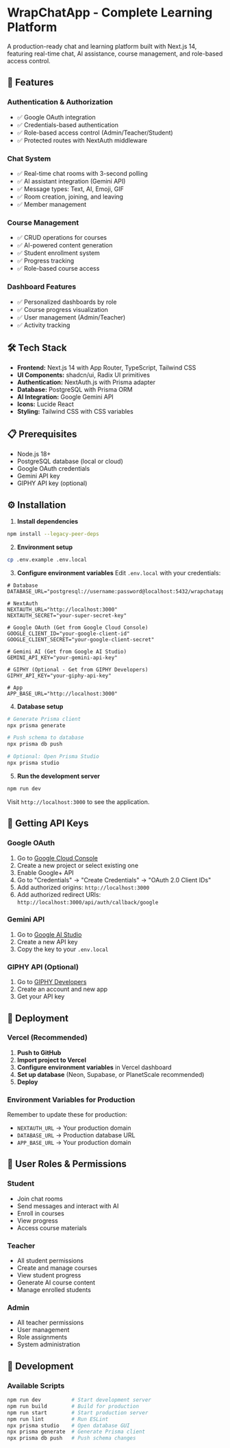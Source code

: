 # WrapChatApp - Complete Learning Platform

A production-ready chat and learning platform built with Next.js 14, featuring real-time chat, AI assistance, course management, and role-based access control.

## 🚀 Features

### Authentication & Authorization
- ✅ Google OAuth integration
- ✅ Credentials-based authentication
- ✅ Role-based access control (Admin/Teacher/Student)
- ✅ Protected routes with NextAuth middleware

### Chat System
- ✅ Real-time chat rooms with 3-second polling
- ✅ AI assistant integration (Gemini API)
- ✅ Message types: Text, AI, Emoji, GIF
- ✅ Room creation, joining, and leaving
- ✅ Member management

### Course Management
- ✅ CRUD operations for courses
- ✅ AI-powered content generation
- ✅ Student enrollment system
- ✅ Progress tracking
- ✅ Role-based course access

### Dashboard Features
- ✅ Personalized dashboards by role
- ✅ Course progress visualization
- ✅ User management (Admin/Teacher)
- ✅ Activity tracking

## 🛠 Tech Stack

- **Frontend:** Next.js 14 with App Router, TypeScript, Tailwind CSS
- **UI Components:** shadcn/ui, Radix UI primitives
- **Authentication:** NextAuth.js with Prisma adapter
- **Database:** PostgreSQL with Prisma ORM
- **AI Integration:** Google Gemini API
- **Icons:** Lucide React
- **Styling:** Tailwind CSS with CSS variables

## 📋 Prerequisites

- Node.js 18+ 
- PostgreSQL database (local or cloud)
- Google OAuth credentials
- Gemini API key
- GIPHY API key (optional)

## ⚙️ Installation

1. **Install dependencies**
```bash
npm install --legacy-peer-deps
```

2. **Environment setup**
```bash
cp .env.example .env.local
```

3. **Configure environment variables**
Edit `.env.local` with your credentials:

```env
# Database
DATABASE_URL="postgresql://username:password@localhost:5432/wrapchatapp"

# NextAuth
NEXTAUTH_URL="http://localhost:3000"
NEXTAUTH_SECRET="your-super-secret-key"

# Google OAuth (Get from Google Cloud Console)
GOOGLE_CLIENT_ID="your-google-client-id"
GOOGLE_CLIENT_SECRET="your-google-client-secret"

# Gemini AI (Get from Google AI Studio)
GEMINI_API_KEY="your-gemini-api-key"

# GIPHY (Optional - Get from GIPHY Developers)
GIPHY_API_KEY="your-giphy-api-key"

# App
APP_BASE_URL="http://localhost:3000"
```

4. **Database setup**
```bash
# Generate Prisma client
npx prisma generate

# Push schema to database
npx prisma db push

# Optional: Open Prisma Studio
npx prisma studio
```

5. **Run the development server**
```bash
npm run dev
```

Visit `http://localhost:3000` to see the application.

## 🔑 Getting API Keys

### Google OAuth
1. Go to [Google Cloud Console](https://console.cloud.google.com/)
2. Create a new project or select existing one
3. Enable Google+ API
4. Go to "Credentials" → "Create Credentials" → "OAuth 2.0 Client IDs"
5. Add authorized origins: `http://localhost:3000`
6. Add authorized redirect URIs: `http://localhost:3000/api/auth/callback/google`

### Gemini API
1. Go to [Google AI Studio](https://makersuite.google.com/app/apikey)
2. Create a new API key
3. Copy the key to your `.env.local`

### GIPHY API (Optional)
1. Go to [GIPHY Developers](https://developers.giphy.com/)
2. Create an account and new app
3. Get your API key

## 🚀 Deployment

### Vercel (Recommended)

1. **Push to GitHub**
2. **Import project to Vercel**
3. **Configure environment variables** in Vercel dashboard
4. **Set up database** (Neon, Supabase, or PlanetScale recommended)
5. **Deploy**

### Environment Variables for Production
Remember to update these for production:
- `NEXTAUTH_URL` → Your production domain
- `DATABASE_URL` → Production database URL
- `APP_BASE_URL` → Your production domain

## 🎯 User Roles & Permissions

### Student
- Join chat rooms
- Send messages and interact with AI
- Enroll in courses
- View progress
- Access course materials

### Teacher  
- All student permissions
- Create and manage courses
- View student progress
- Generate AI course content
- Manage enrolled students

### Admin
- All teacher permissions
- User management
- Role assignments
- System administration

## 🔧 Development

### Available Scripts

```bash
npm run dev          # Start development server
npm run build        # Build for production  
npm run start        # Start production server
npm run lint         # Run ESLint
npx prisma studio    # Open database GUI
npx prisma generate  # Generate Prisma client
npx prisma db push   # Push schema changes
```
